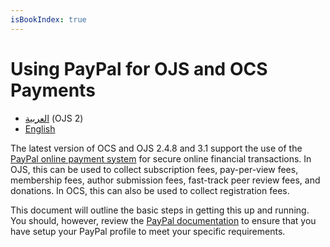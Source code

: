 ```yaml
---
isBookIndex: true
---
```

# Using PayPal for OJS and OCS Payments

- [العربية](ar/) (OJS 2)
- [English](en/)

The latest version of OCS and OJS 2.4.8 and 3.1 support the use of the [PayPal online payment system](https://www.paypal.com) for secure online financial transactions. In OJS, this can be used to collect subscription fees, pay-per-view fees, membership fees, author submission fees, fast-track peer review fees, and donations. In OCS, this can also be used to collect registration fees.

This document will outline the basic steps in getting this up and running. You should, however, review the [PayPal documentation](https://www.paypal.com/ca/smarthelp/home) to ensure that you have setup your PayPal profile to meet your specific requirements.
